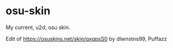 # osu-skin
My current, u2d, osu skin.

Edit of https://osuskins.net/skin/qxqpsS0 by dlwnstns99, Puffazz

